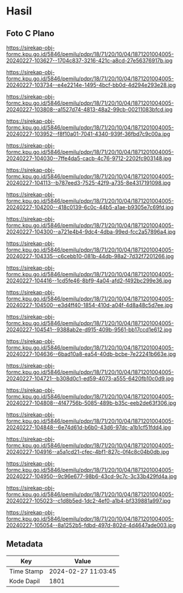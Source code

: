 # Hasil

## Foto C Plano

https://sirekap-obj-formc.kpu.go.id/5846/pemilu/pdpr/18/71/20/10/04/1871201004005-20240227-103627--1704c837-3216-421c-a8cd-27e56376917b.jpg

https://sirekap-obj-formc.kpu.go.id/5846/pemilu/pdpr/18/71/20/10/04/1871201004005-20240227-103734--e4e2214e-1495-4bcf-bb0d-4d294e293e28.jpg

https://sirekap-obj-formc.kpu.go.id/5846/pemilu/pdpr/18/71/20/10/04/1871201004005-20240227-103808--a1527d74-4813-48a2-99cb-00211083bfcd.jpg

https://sirekap-obj-formc.kpu.go.id/5846/pemilu/pdpr/18/71/20/10/04/1871201004005-20240227-103952--f8f10a01-7041-4340-939f-36fbd7c9c00a.jpg

https://sirekap-obj-formc.kpu.go.id/5846/pemilu/pdpr/18/71/20/10/04/1871201004005-20240227-104030--7ffe4da5-cacb-4c76-9712-2202fc903148.jpg

https://sirekap-obj-formc.kpu.go.id/5846/pemilu/pdpr/18/71/20/10/04/1871201004005-20240227-104113--b787eed3-7525-42f9-a735-8e4317191098.jpg

https://sirekap-obj-formc.kpu.go.id/5846/pemilu/pdpr/18/71/20/10/04/1871201004005-20240227-104200--418c0139-6c0c-44b5-a1ae-b9305e7c69fd.jpg

https://sirekap-obj-formc.kpu.go.id/5846/pemilu/pdpr/18/71/20/10/04/1871201004005-20240227-104300--a721e4b4-9dc4-4dba-99ed-fcc2a57896a4.jpg

https://sirekap-obj-formc.kpu.go.id/5846/pemilu/pdpr/18/71/20/10/04/1871201004005-20240227-104335--c6cebb10-081b-44db-98a2-7d32f7201266.jpg

https://sirekap-obj-formc.kpu.go.id/5846/pemilu/pdpr/18/71/20/10/04/1871201004005-20240227-104416--1cd5fe46-8bf9-4a04-afd2-f492bc299e36.jpg

https://sirekap-obj-formc.kpu.go.id/5846/pemilu/pdpr/18/71/20/10/04/1871201004005-20240227-104500--e3d4ff40-1854-410d-a04f-4d8a48c5d7ee.jpg

https://sirekap-obj-formc.kpu.go.id/5846/pemilu/pdpr/18/71/20/10/04/1871201004005-20240227-104541--9388ab2e-d915-409b-9561-bb17ccd1e612.jpg

https://sirekap-obj-formc.kpu.go.id/5846/pemilu/pdpr/18/71/20/10/04/1871201004005-20240227-104636--6bad10a8-ea54-40db-bcbe-7e22241b663e.jpg

https://sirekap-obj-formc.kpu.go.id/5846/pemilu/pdpr/18/71/20/10/04/1871201004005-20240227-104721--b308d0c1-ed59-4073-a555-6420fb10c0d9.jpg

https://sirekap-obj-formc.kpu.go.id/5846/pemilu/pdpr/18/71/20/10/04/1871201004005-20240227-104808--4f47756b-5085-489b-b35c-eeb2de63f306.jpg

https://sirekap-obj-formc.kpu.go.id/5846/pemilu/pdpr/18/71/20/10/04/1871201004005-20240227-104848--6e74d61d-b6b0-43d6-97dc-a1b1cf51fdd4.jpg

https://sirekap-obj-formc.kpu.go.id/5846/pemilu/pdpr/18/71/20/10/04/1871201004005-20240227-104916--a5a1cd21-cfec-4bf1-827c-0f4c8c04b0db.jpg

https://sirekap-obj-formc.kpu.go.id/5846/pemilu/pdpr/18/71/20/10/04/1871201004005-20240227-104950--9c96e677-98b6-43cd-9c7c-3c33b429fd4a.jpg

https://sirekap-obj-formc.kpu.go.id/5846/pemilu/pdpr/18/71/20/10/04/1871201004005-20240227-105023--c1d8b5ed-1dc2-4ef0-a1b4-bf339881a997.jpg

https://sirekap-obj-formc.kpu.go.id/5846/pemilu/pdpr/18/71/20/10/04/1871201004005-20240227-105054--8a1252b5-fdbd-497d-802d-4d4647ade003.jpg


## Metadata

| Key        | Value               |
| ---------- | ------------------- |
| Time Stamp | 2024-02-27 11:03:45 |
| Kode Dapil | 1801                |



